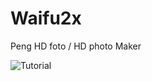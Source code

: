 # Waifu2x
Peng HD foto / HD photo Maker

![Tutorial]("https://github.com/Xnuvers007/Waifu2x/blob/main/Screenshot%202021-08-22%20232836.png")
